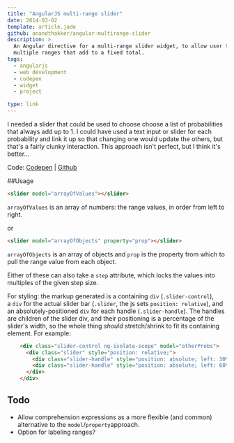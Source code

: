 ```yaml
---
title: "AngularJS multi-range slider"
date: 2014-03-02
template: article.jade
github: anandthakker/angular-multirange-slider
description: >
  An Angular directive for a multi-range slider widget, to allow user to input
  multiple ranges that add to a fixed total.
tags:
  - angularjs
  - web development
  - codepen
  - widget
  - project

type: link
---
```


I needed a slider that could be used to choose choose a list of
probabilities that always add up to 1. I could have used a text input or
slider for each probability and link it up so that changing one would
update the others, but that's a fairly clunky interaction. This approach
isn't perfect, but I think it's better...

Code: [Codepen](http://codepen.io/anandthakker/pen/marlo)
| [Github](https://github.com/anandthakker/angular-multirange-slider)


##Usage

```html
<slider model="arrayOfValues"></slider>
```

`arrayOfValues` is an array of numbers: the range values, in order from
left to right.

or

```html
<slider model="arrayOfObjects" property="prop"></slider>
```

`arrayOfObjects` is an array of objects and `prop` is the property from
which to pull the range value from each object.

Either of these can also take a `step` attribute, which locks the values
into multiples of the given step size.

For styling: the markup generated is a
containing `div` (`.slider-control`), a `div` for the actual slider bar
(`.slider`, the js sets `position: relative`), and an
absolutely-positioned `div` for each handle (`.slider-handle`). The
handles are children of the slider div, and their positioning is a
percentage of the slider's width, so the whole
thing *should* stretch/shrink to fit its containing element. For
example:

```html
    <div class="slider-control ng-isolate-scope" model="otherProbs">
      <div class="slider" style="position: relative;">
        <div class="slider-handle" style="position: absolute; left: 30%; top: -8px;"></div>
        <div class="slider-handle" style="position: absolute; left: 60%; top: -8px;"></div>
      </div>
    </div>
```

**Todo**
--------

-   Allow comprehension expressions as a more flexible (and common)
    alternative to the `model`/`property`approach.
-   Option for labeling ranges?

